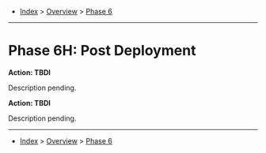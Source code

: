 <a id="top"></a>

- [Index](../index.md) > [Overview](overview.md) > [Phase 6](phase_06.md)

---

<a id="actions"></a>

# Phase 6H: Post Deployment

<a id="6h-action-01"></a>

**Action: TBDI**

Description pending.

<a id="6h-action-02"></a>

**Action: TBDI**

Description pending.

---

- [Index](../index.md) > [Overview](overview.md) > [Phase 6](phase_06.md)
